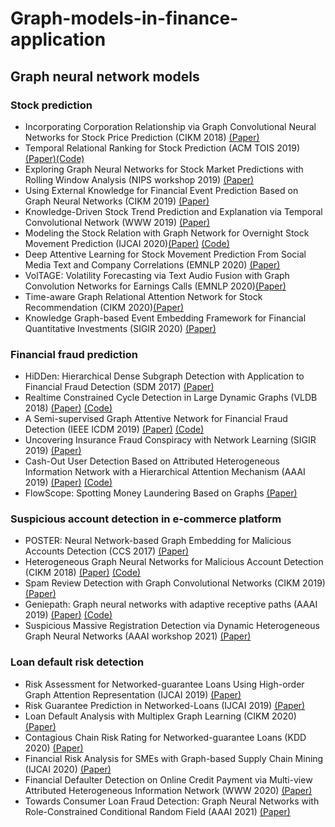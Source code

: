 # Graph-models-in-finance-application
## Graph neural network models
### Stock prediction
- Incorporating Corporation Relationship via Graph Convolutional Neural Networks for Stock Price Prediction (CIKM 2018) [(Paper)](https://dl.acm.org/doi/pdf/10.1145/3269206.3269269?casa_token=qkT-nreXKjAAAAAA:PWu9nuVshco6HHvTIRtwQ4M8KKgDLA1DUxPfRUbw4LKekHqm8B2UMOsPM0UUK7kB5InzNbe2M-vm) 
- Temporal Relational Ranking for Stock Prediction (ACM TOIS 2019) [(Paper)](https://dl.acm.org/doi/pdf/10.1145/3309547?casa_token=1-LBb6-Sg8sAAAAA:KGwC83jfJf5Ens-Fkns2uTO2IfNRfTrGTzzPhPCzKSuUirGfqR8tweMLYDpMFYgTToUHDgP5Na7e)[(Code)](https://github.com/fulifeng/Temporal_Relational_Stock_Ranking)
- Exploring Graph Neural Networks for Stock Market Predictions with Rolling Window Analysis (NIPS workshop 2019) [(Paper)](https://arxiv.org/pdf/1909.10660.pdf)
- Using External Knowledge for Financial Event Prediction Based on Graph Neural Networks (CIKM 2019) [(Paper)](https://dl.acm.org/doi/pdf/10.1145/3357384.3358156?casa_token=etIRCxfVKvMAAAAA:VSl8m1LKZvSaB3mQixvPqxOK-DLdrv3Tuzb_74qKN_YRw9gsmvirGb4z2s4_v5U8O2yvdDlETDem)
- Knowledge-Driven Stock Trend Prediction and Explanation via Temporal Convolutional Network (WWW 2019) [(Paper)](https://dl.acm.org/doi/pdf/10.1145/3308560.3317701?casa_token=GNb8mCm8vzsAAAAA:Pp41595NUCUeolyp-Bb9mBzokCuzPfUJcB7Udd3nmuZ0ztujqPazMO84LS2JqJHxaHVuD-C2fS79)
- Modeling the Stock Relation with Graph Network for Overnight Stock Movement Prediction (IJCAI 2020)[(Paper)](https://www.ijcai.org/Proceedings/2020/0626.pdf) [(Code)](https://github.com/liweitj47/overnight-stock-movement-prediction)
- Deep Attentive Learning for Stock Movement Prediction From Social Media Text and Company Correlations (EMNLP 2020) [(Paper)](https://www.aclweb.org/anthology/2020.emnlp-main.676.pdf)
- VolTAGE: Volatility Forecasting via Text Audio Fusion with Graph Convolution Networks for Earnings Calls (EMNLP 2020)[(Paper)](https://www.aclweb.org/anthology/2020.emnlp-main.643.pdf)
- Time-aware Graph Relational Attention Network for Stock Recommendation (CIKM 2020)[(Paper)](https://dl.acm.org/doi/pdf/10.1145/3340531.3412160?casa_token=iJHARlw9L3UAAAAA:gy91t3Ts7b6PThjHXrsICzaEnJjepfBbEFh5-qpHWxKaVwOEX881cL8GdhNaEi3ehsZpfCNNx4AN)
- Knowledge Graph-based Event Embedding Framework for Financial Quantitative Investments (SIGIR 2020) [(Paper)](https://dl.acm.org/doi/pdf/10.1145/3397271.3401427?casa_token=E7qBjGg_xngAAAAA:AfH-m-CVRBaOc0NFc-P-KvRKBSmvh5cSmyd3YxqD3F9FboXcrxzdm573xbVgnLaWZQuCpdzho3et)

### Financial fraud prediction
- HiDDen: Hierarchical Dense Subgraph Detection with Application to Financial Fraud Detection (SDM 2017) [(Paper)](https://www.researchgate.net/profile/Si_Zhang11/publication/317485593_HiDDen_Hierarchical_Dense_Subgraph_Detection_with_Application_to_Financial_Fraud_Detection/links/59fac88e0f7e9b61546f5587/HiDDen-Hierarchical-Dense-Subgraph-Detection-with-Application-to-Financial-Fraud-Detection.pdf)
- Realtime Constrained Cycle Detection in Large Dynamic Graphs (VLDB 2018) [(Paper)](https://dl.acm.org/doi/pdf/10.14778/3229863.3229874?casa_token=pghml_lNTWYAAAAA:IZExcFemxGfbYqCw-CaFCMGJL6wY7EgoowGjtrR0X8ZvMFC9E4u1X5Uw7pKymJ7kRkBN4_lcXvwd) [(Code)](https://github.com/NemesLaszlo/GraphS-system)
- A Semi-supervised Graph Attentive Network for Financial Fraud Detection (IEEE ICDM 2019) [(Paper)](https://www.computer.org/csdl/proceedings-article/icdm/2019/460400a598/1h5XFkRwULK) [(Code)](https://github.com/safe-graph/DGFraud)
- Uncovering Insurance Fraud Conspiracy with Network Learning (SIGIR 2019) [(Paper)](https://dl.acm.org/doi/pdf/10.1145/3331184.3331372?casa_token=DXV3mQ46Ft4AAAAA:SqaW7ThZMKeRfeWqcx_DqjP2UaO_MQABs7Xq7tNVomtFxgv3-bv9LfViAU5CpX4WZ-_mR2cNswdD)
- Cash-Out User Detection Based on Attributed Heterogeneous Information Network with a Hierarchical Attention Mechanism  (AAAI 2019) [(Paper)](https://ojs.aaai.org/index.php/AAAI/article/view/3884)  [(Code)](https://github.com/safe-graph/DGFraud)
- FlowScope: Spotting Money Laundering Based on Graphs [(Paper)](https://ojs.aaai.org/index.php/AAAI/article/download/5906/5762)
<!-- Spatio-Temporal Attention-Based Neural Network for Credit Card Fraud Detection (AAAI 2020) [(Paper)](https://ojs.aaai.org//index.php/AAAI/article/view/5371)-->

### Suspicious account detection in e-commerce platform
- POSTER: Neural Network-based Graph Embedding for Malicious Accounts Detection (CCS 2017) [(Paper)](https://dl.acm.org/doi/pdf/10.1145/3133956.3138827?casa_token=CT4EK3sVhWoAAAAA:P0DMvVdnB6TdEn8f3vF_764-dpKeiLr65UGach8LyWAnQM5NJmb7oIWvfGQNwhRTiRQGsl2VHIOp)
- Heterogeneous Graph Neural Networks for Malicious Account Detection (CIKM 2018) [(Paper)](https://dl.acm.org/doi/pdf/10.1145/3269206.3272010?casa_token=vWL_ez-5K0UAAAAA:OJqSTIITZTSGUxbksHmSbmMHgoPWsuiIir03cP9zVKEZsaySdJa1zTeVMQ4NJdO7kV4hkZZeDssl) [(Code)](https://github.com/safe-graph/DGFraud)
- Spam Review Detection with Graph Convolutional Networks (CIKM 2019) [(Paper)](https://dl.acm.org/doi/pdf/10.1145/3357384.3357820?casa_token=UckpMdmpLEAAAAAA:zbD4u-FhN6zjuYth4GYN-bEXwjXFVLFbdw02Gc9zfege9ly0eOo-fefxWOiA0yVPbnmAvnDGBY75)
-  Geniepath: Graph neural networks with adaptive receptive paths (AAAI 2019) [(Paper)](https://ojs.aaai.org/index.php/AAAI/article/view/4354) [(Code)](https://github.com/safe-graph/DGFraud)
- Suspicious Massive Registration Detection via Dynamic Heterogeneous Graph Neural Networks (AAAI workshop 2021) [(Paper)](https://arxiv.org/pdf/2012.10831.pdf)

### Loan default risk detection
- Risk Assessment for Networked-guarantee Loans Using High-order Graph Attention Representation (IJCAI 2019) [(Paper)](https://www.ijcai.org/Proceedings/2019/0807.pdf)
- Risk Guarantee Prediction in Networked-Loans (IJCAI 2019) [(Paper)](https://www.ijcai.org/Proceedings/2020/0618.pdf)
- Loan Default Analysis with Multiplex Graph Learning (CIKM 2020) [(Paper)](https://dl.acm.org/doi/pdf/10.1145/3340531.3412724?casa_token=TdtWt1HAIE8AAAAA:jZAxguORnjXyiIjxSQyGsrMBA-wlI7GQAFQHh1zk4Y2mKrDB9CmfaOcJv1dVbKoaCZ1bGtBl5_wX)
- Contagious Chain Risk Rating for Networked-guarantee Loans (KDD 2020) [(Paper)](https://dl.acm.org/doi/pdf/10.1145/3394486.3403322?casa_token=qHvG3i0joW0AAAAA:YQRDfCu8JMVA_4qeZARYhQG5QDKac0cnMkkmjrkaec8EETz3kVf0YnpMG-N0eusl9tbcrolo27j7)
- Financial Risk Analysis for SMEs with Graph-based Supply Chain Mining  (IJCAI 2020) [(Paper)](https://dl.acm.org/doi/pdf/10.1145/3366423.3380159?casa_token=QPzcs9_P6vgAAAAA:A4FQ4MaBXYknRj99ZftdZRoyBULgTFB5nC5Z2P3wySfaDlm9TBr1Izc3U4eJZKVpT4qwZedZDXub)
- Financial Defaulter Detection on Online Credit Payment via Multi-view Attributed Heterogeneous Information Network (WWW 2020) [(Paper)](https://dl.acm.org/doi/pdf/10.1145/3366423.3380159?casa_token=QPzcs9_P6vgAAAAA:A4FQ4MaBXYknRj99ZftdZRoyBULgTFB5nC5Z2P3wySfaDlm9TBr1Izc3U4eJZKVpT4qwZedZDXub)
- Towards Consumer Loan Fraud Detection: Graph Neural Networks with Role-Constrained Conditional Random Field (AAAI 2021) [(Paper)](https://www.aaai.org/AAAI21Papers/AAAI-6859.XuB.pdf)
